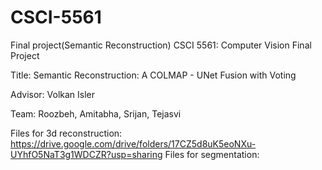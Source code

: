 # CSCI-5561
Final project(Semantic Reconstruction)
CSCI 5561: Computer Vision Final Project

Title: Semantic Reconstruction: A COLMAP - UNet Fusion with Voting

Advisor: Volkan Isler

Team: Roozbeh, Amitabha, Srijan, Tejasvi

Files for 3d reconstruction: https://drive.google.com/drive/folders/17CZ5d8uK5eoNXu-UYhfO5NaT3g1WDCZR?usp=sharing
Files for segmentation: 

